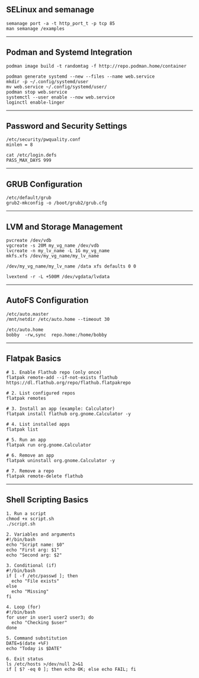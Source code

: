 ## SELinux and semanage

```
semanage port -a -t http_port_t -p tcp 85
man semanage /examples
```

---

## Podman and Systemd Integration

```
podman image build -t randomtag -f http://repo.podman.home/container

podman generate systemd --new --files --name web.service
mkdir -p ~/.config/systemd/user
mv web.service ~/.config/systemd/user/
podman stop web.service
systemctl --user enable --now web.service
loginctl enable-linger
```

---

## Password and Security Settings

```
/etc/security/pwquality.conf
minlen = 8

cat /etc/login.defs
PASS_MAX_DAYS 999
```

---

## GRUB Configuration

```
/etc/default/grub
grub2-mkconfig -o /boot/grub2/grub.cfg
```

---

## LVM and Storage Management

```
pvcreate /dev/vdb
vgcreate -s 20M my_vg_name /dev/vdb
lvcreate -n my_lv_name -L 1G my_vg_name
mkfs.xfs /dev/my_vg_name/my_lv_name

/dev/my_vg_name/my_lv_name /data xfs defaults 0 0

lvextend -r -L +500M /dev/vgdata/lvdata
```

---

## AutoFS Configuration

```
/etc/auto.master
/mnt/netdir /etc/auto.home --timeout 30

/etc/auto.home
bobby  -rw,sync  repo.home:/home/bobby
```

---

## Flatpak Basics

```
# 1. Enable Flathub repo (only once)
flatpak remote-add --if-not-exists flathub https://dl.flathub.org/repo/flathub.flatpakrepo

# 2. List configured repos
flatpak remotes

# 3. Install an app (example: Calculator)
flatpak install flathub org.gnome.Calculator -y

# 4. List installed apps
flatpak list

# 5. Run an app
flatpak run org.gnome.Calculator

# 6. Remove an app
flatpak uninstall org.gnome.Calculator -y

# 7. Remove a repo
flatpak remote-delete flathub
```

---

## Shell Scripting Basics

```
1. Run a script
chmod +x script.sh
./script.sh

2. Variables and arguments
#!/bin/bash
echo "Script name: $0"
echo "First arg: $1"
echo "Second arg: $2"

3. Conditional (if)
#!/bin/bash
if [ -f /etc/passwd ]; then
  echo "File exists"
else
  echo "Missing"
fi

4. Loop (for)
#!/bin/bash
for user in user1 user2 user3; do
  echo "Checking $user"
done

5. Command substitution
DATE=$(date +%F)
echo "Today is $DATE"

6. Exit status
ls /etc/hosts >/dev/null 2>&1
if [ $? -eq 0 ]; then echo OK; else echo FAIL; fi
```
